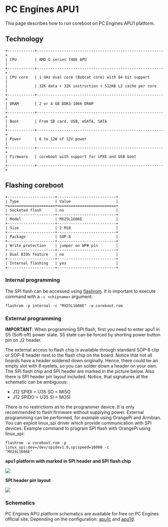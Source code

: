 # PC Engines APU1

This page describes how to run coreboot on PC Engines APU1 platform.

## Technology

```{eval-rst}
+------------+--------------------------------------------------------+
| CPU        | AMD G series T40E APU                                  |
+------------+--------------------------------------------------------+
| CPU core   | 1 GHz dual core (Bobcat core) with 64 bit support      |
|            | 32K data + 32K instruction + 512KB L2 cache per core   |
+------------+--------------------------------------------------------+
| DRAM       | 2 or 4 GB DDR3-1066 DRAM                               |
+------------+--------------------------------------------------------+
| Boot       | From SD card, USB, mSATA, SATA                         |
+------------+--------------------------------------------------------+
| Power      | 6 to 12W of 12V power                                  |
+------------+--------------------------------------------------------+
| Firmware   | coreboot with support for iPXE and USB boot            |
+------------+--------------------------------------------------------+
```

## Flashing coreboot

```{eval-rst}
+---------------------+--------------------------+
| Type                | Value                    |
+=====================+==========================+
| Socketed flash      | no                       |
+---------------------+--------------------------+
| Model               | MX25L1606E               |
+---------------------+--------------------------+
| Size                | 2 MiB                    |
+---------------------+--------------------------+
| Package             | SOP-8                    |
+---------------------+--------------------------+
| Write protection    | jumper on WP# pin        |
+---------------------+--------------------------+
| Dual BIOS feature   | no                       |
+---------------------+--------------------------+
| Internal flashing   | yes                      |
+---------------------+--------------------------+
```

### Internal programming

The SPI flash can be accessed using [flashrom]. It is important to execute
command with a `-c <chipname>` argument:

    flashrom -p internal -c "MX25L1606E" -w coreboot.rom

### External programming

**IMPORTANT**: When programming SPI flash, first you need to enter apu1 in S5
(Soft-off) power state. S5 state can be forced by shorting power button pin on
J2 header.

The external access to flash chip is available through standard SOP-8 clip or
SOP-8 header next to the flash chip on the board. Notice that not all boards
have a header soldered down originally. Hence, there could be an empty slot with
8 eyelets, so you can solder down a header on your own. The SPI flash chip and
SPI header are marked in the picture below. Also there is SPI header pin layout
included. Notice, that signatures at the schematic can be ambiguous:
- J12 SPIDI = U35 SO = MISO
- J12 SPIDO = U35 SI = MOSI

There is no restrictions as to the programmer device. It is only recommended to
flash firmware without supplying power. External programming can be performed,
for example using OrangePi and Armbian. You can exploit linux_spi driver which
provide communication with SPI devices. Example command to program SPI flash
with OrangePi using linux_spi:

    flashrom -w coreboot.rom -p linux_spi:dev=/dev/spidev1.0,spispeed=16000 -c
    "MX25L1606E"


**apu1 platform with marked in SPI header and SPI flash chip**

![][apu1c1_flash]

**SPI header pin layout**

![][spi_header]


### Schematics

PC Engines APU platform schematics are available for free on PC Engines official
site. Depending on the configuration:
[apu1c](https://www.pcengines.ch/schema/apu1c.pdf) and
[apu1d](https://www.pcengines.ch/schema/apu1d.pdf).


[apu1c1_flash]: apu1c1.jpg
[spi_header]: apu1_spi.jpg
[flashrom]: https://flashrom.org/Flashrom
